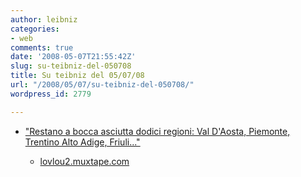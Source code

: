 ```yaml
---
author: leibniz
categories:
- web
comments: true
date: '2008-05-07T21:55:42Z'
slug: su-teibniz-del-050708
title: Su teibniz del 05/07/08
url: "/2008/05/07/su-teibniz-del-050708/"
wordpress_id: 2779

---
```

* ["Restano a bocca asciutta dodici regioni: Val D'Aosta, Piemonte, Trentino Alto Adige, Friuli..."](http://feeds.feedburner.com/~r/teibniz/~3/285564664/34033769)

	
  * [lovlou2.muxtape.com](http://feeds.feedburner.com/~r/teibniz/~3/285425620/34011519)



